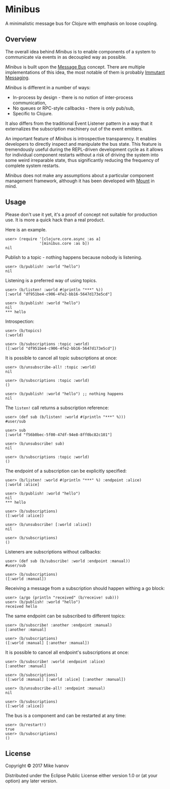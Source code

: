 # Minibus

A minimalistic message bus for Clojure with emphasis on loose coupling.

## Overview

The overall idea behind *Minibus* is to enable components of a system
to communicate via events in as decoupled way as possible. 

*Minibus* is built upon the
[Message Bus](https://msdn.microsoft.com/en-us/library/ff647328.aspx)
concept. There are multiple implementations of this idea, the most notable of them is probably 
[Immutant Messaging](http://immutant.org/documentation/current/apidoc/guide-messaging.html).
  
*Minibus* is different in a number of ways:

  * In-process by design - there is no notion of inter-process communication,
  * No queues or RPC-style callbacks - there is only pub/sub,
  * Specific to Clojure.

It also differs from the traditional Event Listener pattern in a way
that it externalizes the subscription machinery out of the event
emitters.

An important feature of *Minibus* is introspective transparency. It enables
developers to directly inspect and manipulate the bus state. This feature is
tremendously useful during the REPL-driven development cycle as it
allows for individual component restarts without a risk of driving the
system into some weird irreparable state, thus significantly reducing
the frequency of complete system restarts.

*Minibus* does not make any assumptions about a particular component
management framework, although it has been developed
with [Mount](https://github.com/tolitius/mount) in mind.

## Usage

Please don't use it yet, it's a proof of concept not suitable
for production use. It is more a quick hack than a real product.

Here is an example.

    user> (require '[clojure.core.async :as a]
                   '[minibus.core :as b])
    nil
    
Publish to a topic - nothing happens because nobody is listening.

    user> (b/publish! :world "hello")
    nil

Listening is a preferred way of using topics.

    user> (b/listen! :world #(println "***" %))
    [:world "df951be4-c906-4fe2-bb16-5647d173e5cd"]
    
    user> (b/publish! :world "hello")
    nil
    *** hello

Introspection:

    user> (b/topics)
    (:world)

    user> (b/subscriptions :topic :world)
    ([:world "df951be4-c906-4fe2-bb16-5647d173e5cd"])

It is possible to cancel all topic subscriptions at once:

    user> (b/unsubscribe-all! :topic :world)
    nil
    
    user> (b/subscriptions :topic :world)
    ()
    
    user> (b/publish! :world "hello") ;; nothing happens
    nil

The `listen!` call returns a subscription reference:

    user> (def sub (b/listen! :world #(println "***" %)))
    #user/sub
    
    user> sub
    [:world "f56b0bec-5f00-47df-94e8-8ff0bc82c101"]

    user> (b/unsubscribe! sub)
    nil
    
    user> (b/subscriptions :topic :world)
    ()
    
The endpoint of a subscription can be explicitly specified:

    user> (b/listen! :world #(println "***" %) :endpoint :alice)
    [:world :alice]
    
    user> (b/publish! :world "hello")
    nil
    *** hello

    user> (b/subscriptions)
    ([:world :alice])

    user> (b/unsubscribe! [:world :alice])
    nil

    user> (b/subscriptions)
    ()

Listeners are subscriptions without callbacks:

    user> (def sub (b/subscribe! :world :endpoint :manual))
    #user/sub

    user> (b/subscriptions)
    ([:world :manual])
    
Receiving a message from a subscription should happen withing a go block:

    user> (a/go (println "received" (b/receive! sub)))
    user> (b/publish! :world "hello")
    received hello

The same endpoint can be subscribed to different topics:

    user> (b/subscribe! :another :endpoint :manual)
    [:another :manual]

    user> (b/subscriptions)
    ([:world :manual] [:another :manual])
    
It is possible to cancel all endpoint's subscriptions at once:

    user> (b/subscribe! :world :endpoint :alice)
    [:another :manual]

    user> (b/subscriptions)
    ([:world :manual] [:world :alice] [:another :manual])
    
    user> (b/unsubscribe-all! :endpoint :manual)
    nil
    
    user> (b/subscriptions)
    ([:world :alice])
    
The bus is a component and can be restarted at any time:

    user> (b/restart!)
    true
    user> (b/subscriptions)
    ()


## License

Copyright © 2017 Mike Ivanov

Distributed under the Eclipse Public License either version 1.0 or (at
your option) any later version.

